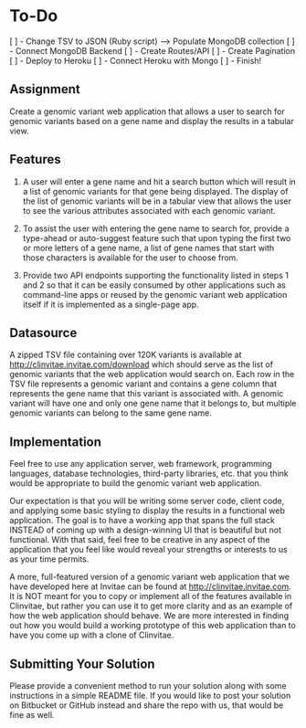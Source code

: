# To-Do
[ ] - Change TSV to JSON (Ruby script) --> Populate MongoDB collection
[ ] - Connect MongoDB Backend
[ ] - Create Routes/API
[ ] - Create Pagination
[ ] - Deploy to Heroku
[ ] - Connect Heroku with Mongo
[ ] - Finish!

Assignment
-----------------
Create a genomic variant web application that allows a user to search for genomic variants based on a gene name and display the results in a tabular view.

Features
-------------  
1) A user will enter a gene name and hit a search button which will result in a list of genomic variants for that gene being displayed.  The display of the list of genomic variants will be in a tabular view that allows the user to see the various attributes associated with each genomic variant.

2) To assist the user with entering the gene name to search for, provide a type-ahead or auto-suggest feature such that upon typing the first two or more letters of a gene name, a list of gene names that start with those characters is available for the user to choose from. 

3) Provide two API endpoints supporting the functionality listed in steps 1 and 2 so that it can be easily consumed by other applications such as command-line apps or reused by the genomic variant web application itself if it is implemented as a single-page app.

Datasource
-----------------
A zipped TSV file containing over 120K variants is available at http://clinvitae.invitae.com/download which should serve as the list of genomic variants that the web application would search on.  Each row in the TSV file represents a genomic variant and contains a gene column that represents the gene name that this variant is associated with.  A genomic variant will have one and only one gene name that it belongs to, but multiple genomic variants can belong to the same gene name.

Implementation 
----------------------
Feel free to use any application server, web framework, programming languages, database technologies, third-party libraries, etc. that you think would be appropriate to build the genomic variant web application.

Our expectation is that you will be writing some server code, client code, and applying some basic styling to display the results in a functional web application.  The goal is to have a working app that spans the full stack INSTEAD of coming up with a design-winning UI that is beautiful but not functional.  With that said, feel free to be creative in any aspect of the application that you feel like would reveal your strengths or interests to us as your time permits.  

A more, full-featured version of a genomic variant web application that we have developed here at Invitae can be found at http://clinvitae.invitae.com.  It is NOT meant for you to copy or implement all of the features available in Clinvitae, but rather you can use it to get more clarity and as an example of how the web application should behave.  We are more interested in finding out how you would build a working prototype of this web application than to have you come up with a clone of Clinvitae.

Submitting Your Solution
------------------------------------
Please provide a convenient method to run your solution along with some instructions in a simple README file.  If you would like to post your solution on Bitbucket or GitHub instead and share the repo with us, that would be fine as well.
